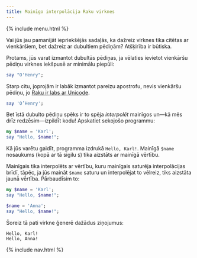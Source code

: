 ```yaml
---
title: Mainīgo interpolācija Raku virknes
---
```


{% include menu.html %}

Vai jūs jau pamanījāt iepriekšējās sadaļās, ka dažreiz virknes tika citētas ar vienkāršiem, bet dažreiz ar dubultiem pēdiņām? Atšķirība ir būtiska.

Protams, jūs varat izmantot dubultās pēdiņas, ja vēlaties ievietot vienkāršu pēdiņu virknes iekšpusē ar minimālu piepūli:

```raku
say "O'Henry";
```

Starp citu, joprojām ir labāk izmantot pareizu apostrofu, nevis vienkāršu pēdiņu, jo [Raku ir labs ar Unicode](../../on-unicode).

```raku
say 'O’Henry';
```

Bet īstā dubulto pēdiņu spēks ir to spēja _interpolēt_ mainīgos un—kā mēs drīz redzēsim—izpildīt kodu! Apskatiet sekojošo programmu:

```raku
my $name = 'Karl';
say "Hello, $name!";
```

Kā jūs varētu gaidīt, programma izdrukā `Hello, Karl!`. Mainīgā `$name` nosaukums (kopā ar tā sigilu `$`) tika aizstāts ar mainīgā vērtību.

Mainīgais tika interpolēts ar vērtību, kuru mainīgais saturēja interpolācijas brīdī, tāpēc, ja jūs maināt `$name` saturu un interpolējat to vēlreiz, tiks aizstāta jaunā vērtība. Pārbaudīsim to:

```raku
my $name = 'Karl';
say "Hello, $name!";

$name = 'Anna';
say "Hello, $name!";
```

Šoreiz tā pati virkne ģenerē dažādus ziņojumus:

    Hello, Karl!
    Hello, Anna!

{% include nav.html %}